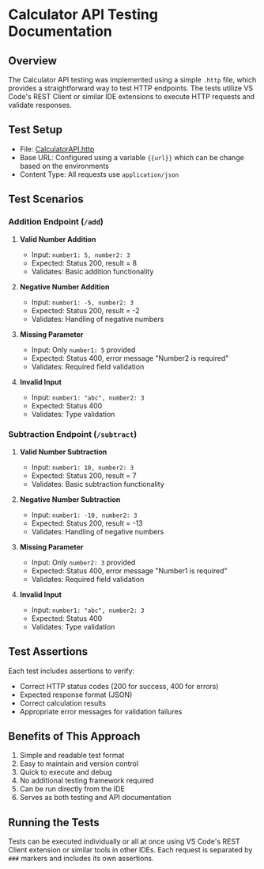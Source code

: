 # Calculator API Testing Documentation

## Overview
The Calculator API testing was implemented using a simple `.http` file, which provides a straightforward way to test HTTP endpoints. The tests utilize VS Code's REST Client or similar IDE extensions to execute HTTP requests and validate responses.

## Test Setup
- File: [CalculatorAPI.http](Code/EnhancedProject/CalculatorAPI.http)
- Base URL: Configured using a variable `{{url}}` which can be change based on the environments
- Content Type: All requests use `application/json`

## Test Scenarios

### Addition Endpoint (`/add`)

1. **Valid Number Addition**
   - Input: `number1: 5, number2: 3`
   - Expected: Status 200, result = 8
   - Validates: Basic addition functionality

2. **Negative Number Addition**
   - Input: `number1: -5, number2: 3`
   - Expected: Status 200, result = -2
   - Validates: Handling of negative numbers

3. **Missing Parameter**
   - Input: Only `number1: 5` provided
   - Expected: Status 400, error message "Number2 is required"
   - Validates: Required field validation

4. **Invalid Input**
   - Input: `number1: "abc", number2: 3`
   - Expected: Status 400
   - Validates: Type validation

### Subtraction Endpoint (`/subtract`)

1. **Valid Number Subtraction**
   - Input: `number1: 10, number2: 3`
   - Expected: Status 200, result = 7
   - Validates: Basic subtraction functionality

2. **Negative Number Subtraction**
   - Input: `number1: -10, number2: 3`
   - Expected: Status 200, result = -13
   - Validates: Handling of negative numbers

3. **Missing Parameter**
   - Input: Only `number2: 3` provided
   - Expected: Status 400, error message "Number1 is required"
   - Validates: Required field validation

4. **Invalid Input**
   - Input: `number1: "abc", number2: 3`
   - Expected: Status 400
   - Validates: Type validation

## Test Assertions
Each test includes assertions to verify:
- Correct HTTP status codes (200 for success, 400 for errors)
- Expected response format (JSON)
- Correct calculation results
- Appropriate error messages for validation failures

## Benefits of This Approach
1. Simple and readable test format
2. Easy to maintain and version control
3. Quick to execute and debug
4. No additional testing framework required
5. Can be run directly from the IDE
6. Serves as both testing and API documentation

## Running the Tests
Tests can be executed individually or all at once using VS Code's REST Client extension or similar tools in other IDEs. Each request is separated by `###` markers and includes its own assertions.